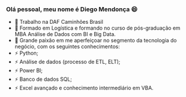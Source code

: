 ### Olá pessoal, meu nome é Diego Mendonça 😄
- 🔭 Trabalho na DAF Caminhões Brasil
- 🌱 Formado em Logística e formando no curso de pós-graduação em MBA Análise de Dados com BI e Big Data.
- 💬 Grande paixão em me aperfeiçoar no segmento da tecnologia do negócio, com os seguintes conhecimentos:
- ⚡ Python;
- ⚡ Análise de dados (processo de ETL, ELT);
- ⚡ Power BI;
- ⚡ Banco de dados SQL;
- ⚡ Excel avançado e conhecimento intermediário em VBA.
<!--
**DiegoMendonc/DiegoMendonc** is a ✨ _special_ ✨ repository because its `README.md` (this file) appears on your GitHub profile.

Here are some ideas to get you started:

- 🔭 I’m currently working on ...
- 🌱 I’m currently learning ...
- 👯 I’m looking to collaborate on ...
- 🤔 I’m looking for help with ...
- 💬 Ask me about ...
- 📫 How to reach me: ...
- 😄 Pronouns: ...
- ⚡ Fun fact: ...
-->
